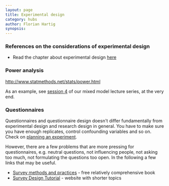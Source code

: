 ```yaml
---
layout: page
title: Experimental design
category: hubs
author: Florian Hartig
synopsis: 
---
```




### References on the considerations of experimental design


* Read the chapter about experimental design [here](https://github.com/florianhartig/ResearchSkills/raw/master/Labs/R/Script/Crashcourse-StatisticsWithR.pdf)




### Power analysis


http://www.statmethods.net/stats/power.html


As an example, see [session 4](https://github.com/biometry/APES/tree/master/LectureNotes/MixedEffectModels/Session4) of our mixed model lecture series, at the very end. 



### Questionnaires


Questionnaires and questionnaire design doesn't differ fundamentally from experimental design and research design in general. You have to make sure you have enough replicates, control confounding variables and so on. Check on [planning an experiment](/Checklists/planningExperiment.md).

However, there are a few problems that are more pressing for questionnaires, e.g. neutral questions, not influencing people, not asking too much, not formulating the questions too open. In the following a few links that may be useful.

* [Survey methods and practices](http://www.statcan.gc.ca/pub/12-587-x/12-587-x2003001-eng.pdf) - free relatively comprehensive book
* [Survey Design Tutorial](https://www.statpac.com/surveys/) - website with shorter topics 

